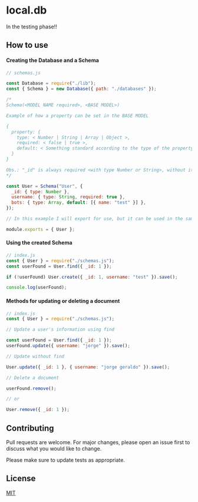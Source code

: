 # local.db

In the testing phase!!

## How to use

#### Creating the Database and a Schema

```javascript
// schemas.js

const Database = require("./lib");
const { Schema } = new Database({ path: "./databases" });

/*
Schema(<MODEL NAME required>, <BASE MODEL>)

Example of how a property can be set in the BASE MODEL

{
  property: { 
    type: < Number | String | Array | Object >, 
    required: < false | true >, 
    default: < Something standard according to the type of the property >
  }
}

Obs.: "_id" is always required <with type Number or String>, without it there is no way to search.
*/

const User = Schema("User", {
  _id: { type: Number },
  username: { type: String, required: true },
  bots: { type: Array, default: [{ name: "test" }] },
});

// In this example I will export for use, but it can be used in the same file.

module.exports = { User };
```

#### Using the created Schema

```javascript
// index.js
const { User } = require("./schemas.js");
const userFound = User.find({ _id: 1 });

if (!userFound) User.create({ _id: 1, username: "test" }).save();

console.log(userFound);
```

#### Methods for updating or deleting a document

```javascript
// index.js
const { User } = require("./schemas.js");

// Update a user's information using find

const userFound = User.find({ _id: 1 });
userFound.update({ username: "jorge" }).save();

// Update without find

User.update({ _id: 1 }, { username: "jorge geraldo" }).save();

// Delete a document

userFound.remove();

// or

User.remove({ _id: 1 });
```

## Contributing

Pull requests are welcome. For major changes, please open an issue first to discuss what you would like to change.

Please make sure to update tests as appropriate.

## License

[MIT](https://choosealicense.com/licenses/mit/)
